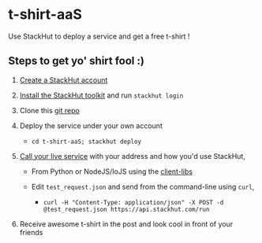 # t-shirt-aaS

Use StackHut to deploy a service and get a free t-shirt !

## Steps to get yo' shirt fool :)

1. [Create a StackHut account](http://www.stackhut.com)
1. [Install the StackHut toolkit](https://stackhut.readthedocs.org/en/latest/getting_started/installation.html) and run `stackhut login`
1. Clone this [git repo](https://github.com/StackHut/t-shirt-aaS) 
1. Deploy the service under your own account
    * `cd t-shirt-aaS; stackhut deploy`
1. [Call your live service](https://stackhut.readthedocs.org/en/latest/using_service/index.html) with your address and how you'd use StackHut,

    * From Python or NodeJS/IoJS using the [client-libs](https://stackhut.readthedocs.org/en/latest/using_service/client_libs.html)

    * Edit `test_request.json` and send from the command-line using `curl`,
        * `curl -H "Content-Type: application/json" -X POST -d @test_request.json https://api.stackhut.com/run`
 
1. Receive awesome t-shirt in the post and look cool in front of your friends

